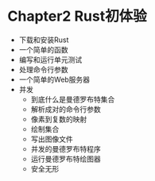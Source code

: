 # Chapter2 Rust初体验
- 下载和安装Rust
- 一个简单的函数
- 编写和运行单元测试
- 处理命令行参数
- 一个简单的Web服务器
- 并发
    - 到底什么是曼德罗布特集合
    - 解析成对的命令行参数
    - 像素到复数的映射
    - 绘制集合
    - 写出图像文件
    - 并发的曼德罗布特程序
    - 运行曼德罗布特绘图器
    - 安全无形